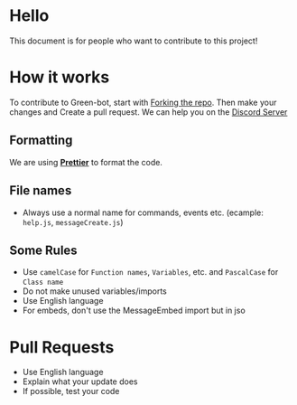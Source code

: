 # Hello
This document is for people who want to contribute to this project!

# How it works
To contribute to Green-bot, start with [Forking the repo](https://github.com/GreenBotDeveloppement/Green-bot/fork).
Then make your changes and Create a pull request.
We can help you on the [Discord Server](https://green-bot.app/discord)

## Formatting
We are using **[Prettier](https://prettier.io)** to format the code.

## File names
- Always use a normal name for commands, events etc. (ecample: `help.js`, `messageCreate.js`)

## Some Rules
- Use `camelCase` for `Function names`, `Variables`, etc. and `PascalCase` for `Class name`
- Do not make unused variables/imports
- Use English language
- For embeds, don't use the MessageEmbed import but in jso

# Pull Requests
- Use English language
- Explain what your update does
- If possible, test your code